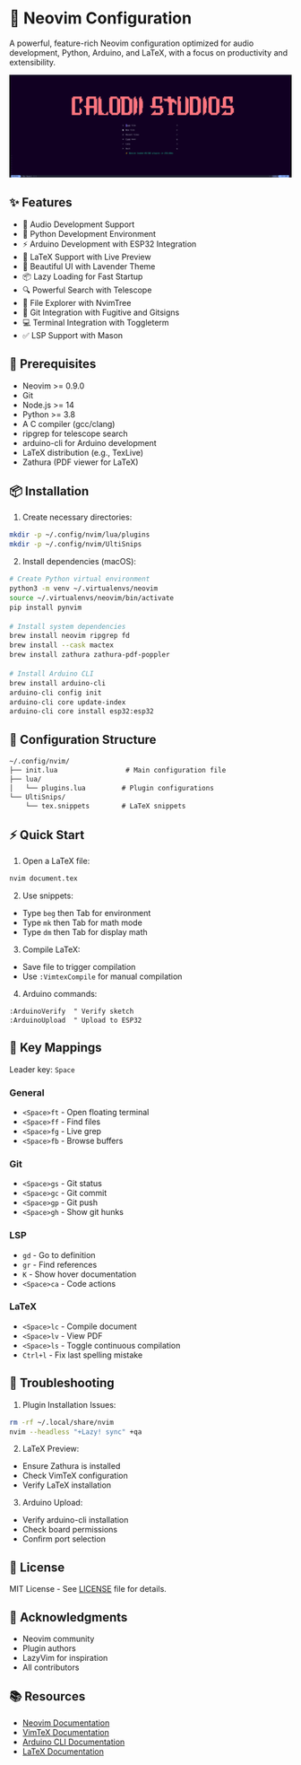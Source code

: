 # 🚀  Neovim Configuration

A powerful, feature-rich Neovim configuration optimized for audio development, Python, Arduino, and LaTeX, with a focus on productivity and extensibility.

![Neovim Dashboard](./assets/nv-homepage.png)

## ✨ Features

- 🎵 Audio Development Support
- 🐍 Python Development Environment
- ⚡ Arduino Development with ESP32 Integration
- 📝 LaTeX Support with Live Preview
- 🎨 Beautiful UI with Lavender Theme
- 📦 Lazy Loading for Fast Startup
- 🔍 Powerful Search with Telescope
- 🌳 File Explorer with NvimTree
- 🔧 Git Integration with Fugitive and Gitsigns
- 💻 Terminal Integration with Toggleterm
- ✅ LSP Support with Mason

## 🔧 Prerequisites

- Neovim >= 0.9.0
- Git
- Node.js >= 14
- Python >= 3.8
- A C compiler (gcc/clang)
- ripgrep for telescope search
- arduino-cli for Arduino development
- LaTeX distribution (e.g., TexLive)
- Zathura (PDF viewer for LaTeX)

## 📦 Installation

1. Create necessary directories:
```bash
mkdir -p ~/.config/nvim/lua/plugins
mkdir -p ~/.config/nvim/UltiSnips
```

2. Install dependencies (macOS):
```bash
# Create Python virtual environment
python3 -m venv ~/.virtualenvs/neovim
source ~/.virtualenvs/neovim/bin/activate
pip install pynvim

# Install system dependencies
brew install neovim ripgrep fd
brew install --cask mactex
brew install zathura zathura-pdf-poppler

# Install Arduino CLI
brew install arduino-cli
arduino-cli config init
arduino-cli core update-index
arduino-cli core install esp32:esp32
```

## 🔧 Configuration Structure

```
~/.config/nvim/
├── init.lua                 # Main configuration file
├── lua/
│   └── plugins.lua         # Plugin configurations
└── UltiSnips/
    └── tex.snippets        # LaTeX snippets
```

## ⚡ Quick Start

1. Open a LaTeX file:
```bash
nvim document.tex
```

2. Use snippets:
- Type `beg` then Tab for environment
- Type `mk` then Tab for math mode
- Type `dm` then Tab for display math

3. Compile LaTeX:
- Save file to trigger compilation
- Use `:VimtexCompile` for manual compilation

4. Arduino commands:
```vim
:ArduinoVerify  " Verify sketch
:ArduinoUpload  " Upload to ESP32
```

## 🔑 Key Mappings

Leader key: `Space`

### General
- `<Space>ft` - Open floating terminal
- `<Space>ff` - Find files
- `<Space>fg` - Live grep
- `<Space>fb` - Browse buffers

### Git
- `<Space>gs` - Git status
- `<Space>gc` - Git commit
- `<Space>gp` - Git push
- `<Space>gh` - Show git hunks

### LSP
- `gd` - Go to definition
- `gr` - Find references
- `K` - Show hover documentation
- `<Space>ca` - Code actions

### LaTeX
- `<Space>lc` - Compile document
- `<Space>lv` - View PDF
- `<Space>ls` - Toggle continuous compilation
- `Ctrl+l` - Fix last spelling mistake

## 🔧 Troubleshooting

1. Plugin Installation Issues:
```bash
rm -rf ~/.local/share/nvim
nvim --headless "+Lazy! sync" +qa
```

2. LaTeX Preview:
- Ensure Zathura is installed
- Check VimTeX configuration
- Verify LaTeX installation

3. Arduino Upload:
- Verify arduino-cli installation
- Check board permissions
- Confirm port selection

## 📝 License

MIT License - See [LICENSE](LICENSE) file for details.

## 🙏 Acknowledgments

- Neovim community
- Plugin authors
- LazyVim for inspiration
- All contributors

## 📚 Resources

- [Neovim Documentation](https://neovim.io/doc/)
- [VimTeX Documentation](https://github.com/lervag/vimtex)
- [Arduino CLI Documentation](https://arduino.github.io/arduino-cli/)
- [LaTeX Documentation](https://www.latex-project.org/help/documentation/)



